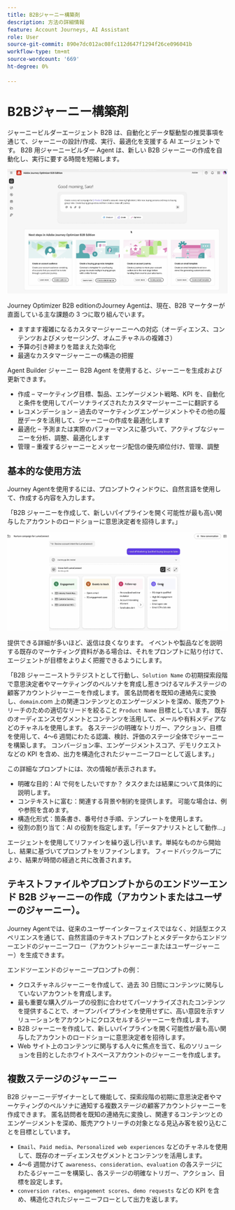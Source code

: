 ```yaml
---
title: B2Bジャーニー構築剤
description: 方法の詳細情報
feature: Account Journeys, AI Assistant
role: User
source-git-commit: 890e7dc012ac08fc112d647f1294f26ce096041b
workflow-type: tm+mt
source-wordcount: '669'
ht-degree: 0%

---
```


# B2Bジャーニー構築剤

ジャーニービルダーエージェント B2B は、自動化とデータ駆動型の推奨事項を通じて、ジャーニーの設計/作成、実行、最適化を支援する AI エージェントです。 B2B 用ジャーニービルダー Agent は、新しい B2B ジャーニーの作成を自動化し、実行に要する時間を短縮します。

![ジャーニー ビルダ エージェント B2B プロンプト ](assets/journey-agent-prompt.png)

Journey Optimizer B2B editionのJourney Agentは、現在、B2B マーケターが直面している主な課題の 3 つに取り組んでいます。

* ますます複雑になるカスタマージャーニーへの対応（オーディエンス、コンテンツおよびメッセージング、オムニチャネルの複雑さ）
* 予算の引き締まりを踏まえた効率化
* 最適なカスタマージャーニーの構造の把握

Agent Builder ジャーニー B2B Agent を使用すると、ジャーニーを生成および更新できます。

* 作成 – マーケティング目標、製品、エンゲージメント戦略、KPI を、自動化と条件を使用してパーソナライズされたカスタマージャーニーに翻訳する
* レコメンデーション – 過去のマーケティングエンゲージメントやその他の履歴データを活用して、ジャーニーの作成を最適化します
* 最適化 – 予測または実際のパフォーマンスに基づいて、アクティブなジャーニーを分析、調整、最適化します
* 管理 – 重複するジャーニーとメッセージ配信の優先順位付け、管理、調整

## 基本的な使用方法

Journey Agentを使用するには、プロンプトウィンドウに、自然言語を使用して、作成する内容を入力します。

「B2B ジャーニーを作成して、新しいパイプラインを開く可能性が最も高い関与したアカウントのロードショーに意思決定者を招待します。」

![ジャーニー ビルダ エージェント B2B プロンプト ](assets/journey-agent-tasks.png)

提供できる詳細が多いほど、返信は良くなります。 イベントや製品などを説明する既存のマーケティング資料がある場合は、それをプロンプトに貼り付けて、エージェントが目標をよりよく把握できるようにします。

「B2B ジャーニーストラテジストとして行動し、`Solution Name` の初期探索段階で意思決定者やマーケティングのペルソナを育成し惹きつけるマルチステージの顧客アカウントジャーニーを作成します。 匿名訪問者を既知の連絡先に変換し、`domain`.com 上の関連コンテンツとのエンゲージメントを深め、販売アウトリーチのための適切なリードを絞ること `Product Name` 目標としています。 既存のオーディエンスセグメントとコンテンツを活用して、メールや有料メディアなどのチャネルを使用します。 各ステージの明確なトリガー、アクション、目標を使用して、4～6 週間にわたる認識、検討、評価のステージ全体でジャーニーを構築します。 コンバージョン率、エンゲージメントスコア、デモリクエストなどの KPI を含め、出力を構造化されたジャーニーフローとして返します。」

この詳細なプロンプトには、次の情報が表示されます。

* 明確な目的：AI で何をしたいですか？ タスクまたは結果について具体的に説明します。
* コンテキストに富む：関連する背景や制約を提供します。 可能な場合は、例や参照を含めます。
* 構造化形式：箇条書き、番号付き手順、テンプレートを使用します。
* 役割の割り当て：AI の役割を指定します。「データアナリストとして動作…」

エージェントを使用してリファインを繰り返し行います。単純なものから開始し、結果に基づいてプロンプトをリファインします。 フィードバックループにより、結果が時間の経過と共に改善されます。

## テキストファイルやプロンプトからのエンドツーエンド B2B ジャーニーの作成（アカウントまたはユーザーのジャーニー）。

Journey Agentでは、従来のユーザーインターフェイスではなく、対話型エクスペリエンスを通じて、自然言語のテキストプロンプトとメタデータからエンドツーエンドのジャーニーフロー（アカウントジャーニーまたはユーザージャーニー）を生成できます。

エンドツーエンドのジャーニープロンプトの例：

* クロスチャネルジャーニーを作成して、過去 30 日間にコンテンツに関与していないアカウントを育成します。
* 最も重要な購入グループの役割に合わせてパーソナライズされたコンテンツを提供することで、オープンパイプラインを使用せずに、高い意図を示すソリューションをアカウントにクロスセルするジャーニーを作成します。
* B2B ジャーニーを作成して、新しいパイプラインを開く可能性が最も高い関与したアカウントのロードショーに意思決定者を招待します。
* Web サイト上のコンテンツに関与する人々に焦点を当て、私のソリューションを目的としたホワイトスペースアカウントのジャーニーを作成します。

## 複数ステージのジャーニー

B2B ジャーニーデザイナーとして機能して、探索段階の初期に意思決定者やマーケティングのペルソナに通知する複数ステージの顧客アカウントジャーニーを作成できます。
匿名訪問者を既知の連絡先に変換し、関連するコンテンツとのエンゲージメントを深め、販売アウトリーチの対象となる見込み客を絞り込むことを目標としています。

* `Email`、`Paid media`、`Personalized web experiences` などのチャネルを使用して、既存のオーディエンスセグメントとコンテンツを活用します。
* 4～6 週間かけて `awareness`、`consideration`、`evaluation` の各ステージにわたるジャーニーを構築し、各ステージの明確なトリガー、アクション、目標を設定します。
* `conversion rates`、`engagement scores`、`demo requests` などの KPI を含め、構造化されたジャーニーフローとして出力を返します。

